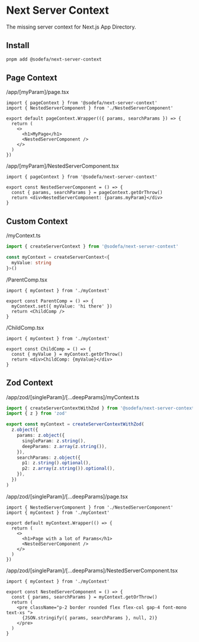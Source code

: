 # Next Server Context

The missing server context for Next.js App Directory.

## Install

```bash
pnpm add @sodefa/next-server-context
```

## Page Context

/app/[myParam]/page.tsx

```tsx
import { pageContext } from '@sodefa/next-server-context'
import { NestedServerComponent } from './NestedServerComponent'

export default pageContext.Wrapper(({ params, searchParams }) => {
  return (
    <>
      <h1>MyPage</h1>
      <NestedServerComponent />
    </>
  )
})
```

/app/[myParam]/NestedServerComponent.tsx

```tsx
import { pageContext } from '@sodefa/next-server-context'

export const NestedServerComponent = () => {
  const { params, searchParams } = pageContext.getOrThrow()
  return <div>NestedServerComponent: {params.myParam}</div>
}
```

## Custom Context

/myContext.ts

```ts
import { createServerContext } from '@sodefa/next-server-context'

const myContext = createServerContext<{
  myValue: string
}>()
```

/ParentComp.tsx

```tsx
import { myContext } from './myContext'

export const ParentComp = () => {
  myContext.set({ myValue: 'hi there' })
  return <ChildComp />
}
```

/ChildComp.tsx

```tsx
import { myContext } from './myContext'

export const ChildComp = () => {
  const { myValue } = myContext.getOrThrow()
  return <div>ChildComp: {myValue}</div>
}
```

## Zod Context

/app/zod/[singleParam]/[...deepParams]/myContext.ts

```ts
import { createServerContextWithZod } from '@sodefa/next-server-context'
import { z } from 'zod'

export const myContext = createServerContextWithZod(
  z.object({
    params: z.object({
      singleParam: z.string(),
      deepParams: z.array(z.string()),
    }),
    searchParams: z.object({
      p1: z.string().optional(),
      p2: z.array(z.string()).optional(),
    }),
  })
)
```

/app/zod/[singleParam]/[...deepParams]/page.tsx

```tsx
import { NestedServerComponent } from './NestedServerComponent'
import { myContext } from './myContext'

export default myContext.Wrapper(() => {
  return (
    <>
      <h1>Page with a lot of Params</h1>
      <NestedServerComponent />
    </>
  )
})
```

/app/zod/[singleParam]/[...deepParams]/NestedServerComponent.tsx

```tsx
import { myContext } from './myContext'

export const NestedServerComponent = () => {
  const { params, searchParams } = myContext.getOrThrow()
  return (
    <pre className="p-2 border rounded flex flex-col gap-4 font-mono text-xs ">
      {JSON.stringify({ params, searchParams }, null, 2)}
    </pre>
  )
}
```
